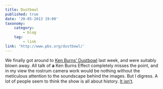 ```yaml
---
title: Dustbowl
published: true
date: '20-05-2013 19:00'
taxonomy:
    category:
        - blog
    tag:
        - link
link: 'http://www.pbs.org/dustbowl/'
---
```


We finally got around to [Ken Burns’ Dustbowl](http://www.pbs.org/dustbowl/) last week, and were suitably blown away. All talk of **a** Ken Burns Effect completely misses the point, and in my view the rostrum camera work would be nothing without the meticulous attention to the soundscape behind the images. But I digress. A lot of people seem to think the show is all about history. [It isn’t](http://www.nytimes.com/2013/05/20/us/high-plains-aquifer-dwindles-hurting-farmers.html?nl=todaysheadlines&emc=edit_th_20130520&_r=0).